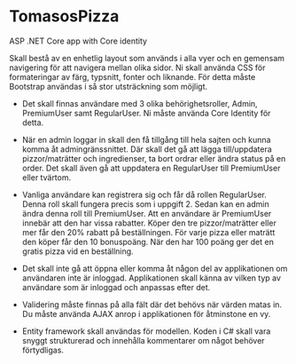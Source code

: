 # TomasosPizza
ASP .NET Core app with Core identity


Skall bestå av en enhetlig layout som används i alla vyer och en gemensam navigering för
att navigera mellan olika sidor. Ni skall använda CSS för formateringar av färg, typsnitt,
fonter och liknande. För detta måste Bootstrap användas i så stor utsträckning som möjligt.

- Det skall finnas användare med 3 olika behörighetsroller, Admin, PremiumUser samt
RegularUser. Ni måste använda Core Identity för detta.

- När en admin loggar in skall den få tillgång till hela sajten och kunna komma åt
admingränssnittet. Där skall det gå att lägga till/uppdatera pizzor/maträtter och
ingredienser, ta bort ordrar eller ändra status på en order. Det skall även gå att uppdatera
en RegularUser till PremiumUser eller tvärtom.

- Vanliga användare kan registrera sig och får då rollen RegularUser. Denna roll skall fungera
precis som i uppgift 2. Sedan kan en admin ändra denna roll till PremiumUser. Att en
användare är PremiumUser innebär att den har vissa rabatter. Köper den tre
pizzor/maträtter eller mer får den 20% rabatt på beställningen. För varje pizza eller
maträtt den köper får den 10 bonuspoäng. När den har 100 poäng ger det en gratis pizza
vid en beställning.

- Det skall inte gå att öppna eller komma åt någon del av applikationen om användaren inte
är inloggad. Applikationen skall känna av vilken typ av användare som är inloggad och
anpassas efter det.

- Validering måste finnas på alla fält där det behövs när värden matas in. Du måste använda
AJAX anrop i applikationen för åtminstone en vy.

- Entity framework skall användas för modellen. Koden i C# skall vara snyggt strukturerad
och innehålla kommentarer om något behöver förtydligas. 

